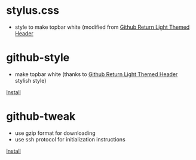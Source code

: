 stylus.css
===
* style to make topbar white (modified from [Github Return Light Themed Header](https://userstyles.org/styles/138766/github-return-light-themed-header)

github-style
===
* make topbar white (thanks to [Github Return Light Themed Header](https://userstyles.org/styles/138766/github-return-light-themed-header) stylish style)

[Install](https://github.com/lilydjwg/gm-github-changes/raw/master/github-style.user.js)

github-tweak
===
* use gzip format for downloading
* use ssh protocol for initialization instructions

[Install](https://github.com/lilydjwg/gm-github-changes/raw/master/github-tweak.user.js)
